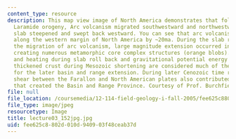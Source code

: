 ```yaml
---
content_type: resource
description: This map view image of North America demonstrates that following the
  Laramide orogeny, Arc volcanism migrated southwestward and northwestward as the
  slab steepened and swept back westward. You can see that arc volcanism was reestablished
  along the western margin of North America by ~20ma. During the slab roll back and
  the migration of arc volcanism, large magnitude extension occurred in western NA,
  creating numerous metamorphic core complex structures (orange blobs). The thinning
  and heating during slab roll back and gravitational potential energy stored in a
  thickened crust during Mesozoic shortening are considered much of the driving mechanism
  for the later basin and range extension. During later Cenozoic time right oblique
  shear between the Farallon and North American plates also contributed to the extension
  that created the Basin and Range Province. Courtesy of Prof. Burchfiel.
file: null
file_location: /coursemedia/12-114-field-geology-i-fall-2005/fee625c8802d010d940903f48ceab37d_lecture03_152jpg.jpg
file_type: image/jpeg
resourcetype: Image
title: lecture03_152jpg.jpg
uid: fee625c8-802d-010d-9409-03f48ceab37d
---
```

